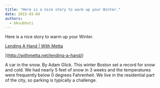 ```yaml
---
title: "Here is a nice story to warm up your Winter."
date: 2015-03-04
authors: 
  - bksubhuti
---
```


Here is a nice story to warm up your Winter.﻿

[Lending A Hand | With Metta](http://withmetta.net/lending-a-hand/)

](http://withmetta.net/lending-a-hand/)

A car in the snow. By Adam Glick. This winter Boston set a record for snow and cold. We had nearly 5 feet of snow in 3 weeks and the temperatures were frequently below 0 degrees Fahrenheit. We live in the residential part of the city, so parking is typically a challenge.

